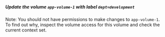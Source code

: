 </br>

##### Update the volume `app-volume-1` with label `dept=development`

Note: You should not have permissions to make changes to `app-volume-1`. To find out why, inspect the volume access for this volume and check the current context set.
